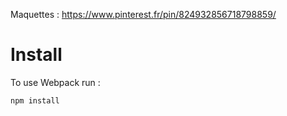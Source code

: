 Maquettes : https://www.pinterest.fr/pin/824932856718798859/

# Install

To use Webpack run : 
```
npm install
```
